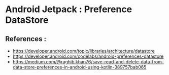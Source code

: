 # Android Jetpack : Preference DataStore

## References :
- https://developer.android.com/topic/libraries/architecture/datastore
- https://developer.android.com/codelabs/android-preferences-datastore
- https://medium.com/@raghib.khan76/save-read-and-delete-data-from-data-store-preferences-in-android-using-kotlin-389757bab065
